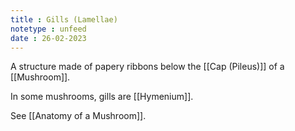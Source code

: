 ```yaml
---
title : Gills (Lamellae)
notetype : unfeed
date : 26-02-2023
---
```



A structure made of papery ribbons below the [[Cap (Pileus)]] of a [[Mushroom]].

In some mushrooms, gills are [[Hymenium]].

See [[Anatomy of a Mushroom]].
